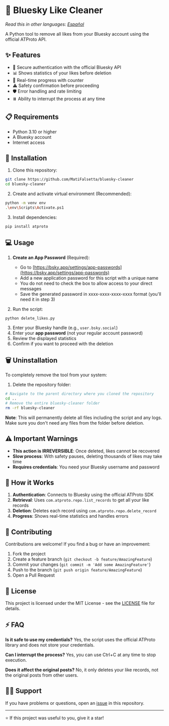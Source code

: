 # 🦋 Bluesky Like Cleaner

*Read this in other languages: [Español](README.es.md)*

A Python tool to remove all likes from your Bluesky account using the official ATProto API.

## ✨ Features

- 🔐 Secure authentication with the official Bluesky API
- 📊 Shows statistics of your likes before deletion
- 🔄 Real-time progress with counter
- ⚠️ Safety confirmation before proceeding
- 🛡️ Error handling and rate limiting
- ⏸️ Ability to interrupt the process at any time

## 📋 Requirements

- Python 3.10 or higher
- A Bluesky account
- Internet access

## 🚀 Installation

1. Clone this repository:
```bash
git clone https://github.com/MatiFalsetta/bluesky-cleaner
cd bluesky-cleaner
```

2. Create and activate virtual environment (Recommended):
```bash
python -m venv env
.\env\Scripts\Activate.ps1
```

3. Install dependencies:
```bash
pip install atproto
```

## 💻 Usage

1. **Create an App Password** (Required):
   - Go to [https://bsky.app/settings/app-passwords](https://bsky.app/settings/app-passwords)
   - Add a new application password for this script with a unique name
   - You do not need to check the box to allow access to your direct messages
   - Save the generated password in xxxx-xxxx-xxxx-xxxx format (you'll need it in step 3)

2. Run the script:
```bash
python delete_likes.py
```

3. Enter your Bluesky handle (e.g., `user.bsky.social`)
4. Enter your **app password** (not your regular account password)
5. Review the displayed statistics
6. Confirm if you want to proceed with the deletion

## 🗑️ Uninstallation

To completely remove the tool from your system:

1. Delete the repository folder:
```bash
# Navigate to the parent directory where you cloned the repository
cd ..
# Remove the entire bluesky-cleaner folder
rm -rf bluesky-cleaner
```

**Note**: This will permanently delete all files including the script and any logs. Make sure you don't need any files from the folder before deletion.

## ⚠️ Important Warnings

- **This action is IRREVERSIBLE**: Once deleted, likes cannot be recovered
- **Slow process**: With safety pauses, deleting thousands of likes may take time
- **Requires credentials**: You need your Bluesky username and password

## 🔧 How it Works

1. **Authentication**: Connects to Bluesky using the official ATProto SDK
2. **Retrieval**: Uses `com.atproto.repo.list_records` to get all your like records
3. **Deletion**: Deletes each record using `com.atproto.repo.delete_record`
4. **Progress**: Shows real-time statistics and handles errors

## 🤝 Contributing

Contributions are welcome! If you find a bug or have an improvement:

1. Fork the project
2. Create a feature branch (`git checkout -b feature/AmazingFeature`)
3. Commit your changes (`git commit -m 'Add some AmazingFeature'`)
4. Push to the branch (`git push origin feature/AmazingFeature`)
5. Open a Pull Request

## 📄 License

This project is licensed under the MIT License - see the [LICENSE](LICENSE) file for details.

## ⚡ FAQ

**Is it safe to use my credentials?**
Yes, the script uses the official ATProto library and does not store your credentials.

**Can I interrupt the process?**
Yes, you can use Ctrl+C at any time to stop execution.

**Does it affect the original posts?**
No, it only deletes your like records, not the original posts from other users.

## 🙋‍♂️ Support

If you have problems or questions, open an [issue](https://github.com/MatiFalsetta/bluesky-cleaner/issues) in this repository.

---

⭐ If this project was useful to you, give it a star!